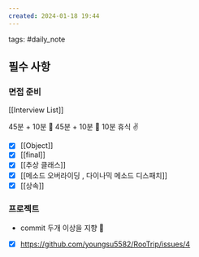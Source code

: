 ```yaml
---  
created: 2024-01-18 19:44  
---  
```

tags: #daily_note  
  
## 필수 사항

### 면접 준비
[[Interview List]]

45분 + 10분 🔎
45분 + 10분 🔎
10분 휴식 ✌️
- [x] [[Object]]
- [x] [[final]]
- [x] [[추상 클래스]]
- [x] [[메소드 오버라이딩 , 다이나믹 메소드 디스패치]]
- [x] [[상속]]

### 프로젝트
- commit 두개 이상을 지향 🤟
- [x] https://github.com/youngsu5582/RooTrip/issues/4

